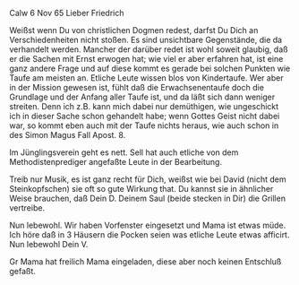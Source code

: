  Calw 6 Nov 65
Lieber Friedrich

Weißst wenn Du von christlichen Dogmen redest, darfst Du Dich an Verschiedenheiten nicht stoßen. Es sind unsichtbare Gegenstände, die da verhandelt werden. Mancher der darüber redet ist wohl soweit glaubig, daß er die Sachen mit Ernst erwogen hat; wie viel er aber erfahren hat, ist eine ganz andere Frage und auf diese kommt es gerade bei solchen Punkten wie Taufe am meisten an. Etliche Leute wissen blos von Kindertaufe. Wer aber in der Mission gewesen ist, fühlt daß die Erwachsenentaufe doch die Grundlage und der Anfang aller Taufe ist, und da läßt sich dann weniger streiten. Denn ich z.B. kann mich dabei nur demüthigen, wie ungeschickt ich in dieser Sache schon gehandelt habe; wenn Gottes Geist nicht dabei war, so kommt eben auch mit der Taufe nichts heraus, wie auch schon in des Simon Magus Fall Apost. 8.

Im Jünglingsverein geht es nett. Sell hat auch etliche von dem Methodistenprediger angefaßte Leute in der Bearbeitung.

Treib nur Musik, es ist ganz recht für Dich, weißst wie bei David (nicht dem Steinkopfschen) sie oft so gute Wirkung that. Du kannst sie in ähnlicher Weise brauchen, daß Dein D. Deinem Saul (beide stecken in Dir) die Grillen vertreibe.

Nun lebewohl. Wir haben Vorfenster eingesetzt und Mama ist etwas müde. Ich höre daß in 3 Häusern die Pocken seien was etliche Leute etwas afficirt. Nun lebewohl
 Dein V.

Gr Mama hat freilich Mama eingeladen, diese aber noch keinen Entschluß gefaßt.
